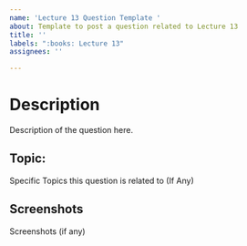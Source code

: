 ```yaml
---
name: 'Lecture 13 Question Template '
about: Template to post a question related to Lecture 13
title: ''
labels: ":books: Lecture 13"
assignees: ''

---
```


# Description

Description of the question here.

## Topic:

Specific Topics this question is related to (If Any)

## Screenshots

Screenshots (if any)
